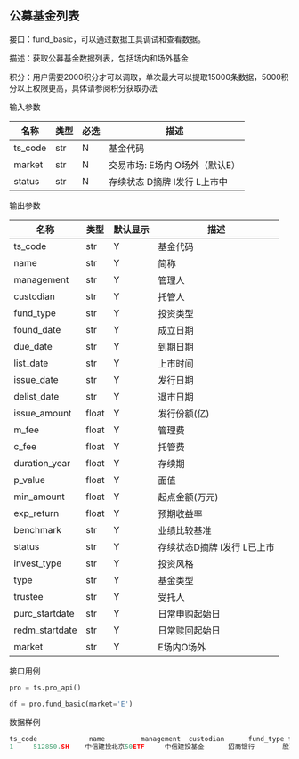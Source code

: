 ## 公募基金列表

接口：fund_basic，可以通过数据工具调试和查看数据。

描述：获取公募基金数据列表，包括场内和场外基金

积分：用户需要2000积分才可以调取，单次最大可以提取15000条数据，5000积分以上权限更高，具体请参阅积分获取办法 

输入参数

| 名称 | 类型 | 必选 | 描述 |
| --- | --- | --- | --- |
| ts_code | str | N | 基金代码 |
| market | str | N | 交易市场: E场内 O场外（默认E） |
| status | str | N | 存续状态 D摘牌 I发行 L上市中 |

输出参数

| 名称 | 类型 | 默认显示 | 描述 |
| --- | --- | --- | --- |
| ts_code | str | Y | 基金代码 |
| name | str | Y | 简称 |
| management | str | Y | 管理人 |
| custodian | str | Y | 托管人 |
| fund_type | str | Y | 投资类型 |
| found_date | str | Y | 成立日期 |
| due_date | str | Y | 到期日期 |
| list_date | str | Y | 上市时间 |
| issue_date | str | Y | 发行日期 |
| delist_date | str | Y | 退市日期 |
| issue_amount | float | Y | 发行份额(亿) |
| m_fee | float | Y | 管理费 |
| c_fee | float | Y | 托管费 |
| duration_year | float | Y | 存续期 |
| p_value | float | Y | 面值 |
| min_amount | float | Y | 起点金额(万元) |
| exp_return | float | Y | 预期收益率 |
| benchmark | str | Y | 业绩比较基准 |
| status | str | Y | 存续状态D摘牌 I发行 L已上市 |
| invest_type | str | Y | 投资风格 |
| type | str | Y | 基金类型 |
| trustee | str | Y | 受托人 |
| purc_startdate | str | Y | 日常申购起始日 |
| redm_startdate | str | Y | 日常赎回起始日 |
| market | str | Y | E场内O场外 |

接口用例

```python
pro = ts.pro_api()

df = pro.fund_basic(market='E')
```

数据样例

```python
ts_code             name         management  custodian      fund_type found_date  \
1     512850.SH    中信建投北京50ETF     中信建投基金      招商银行       股票型   20180927   
```